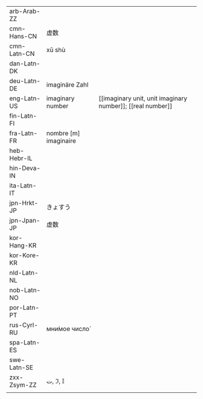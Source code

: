 | | | |
|-|-|-|
| arb-Arab-ZZ |  |  |
| cmn-Hans-CN | 虚数 |  |
| cmn-Latn-CN | xū shù |  |
| dan-Latn-DK |  |  |
| deu-Latn-DE | imaginäre Zahl |  |
| eng-Latn-US | imaginary number | [[imaginary unit, unit imaginary number]]; [[real number]] |
| fin-Latn-FI |  |  |
| fra-Latn-FR | nombre [m] imaginaire |  |
| heb-Hebr-IL |  |  |
| hin-Deva-IN |  |  |
| ita-Latn-IT |  |  |
| jpn-Hrkt-JP | きょすう |  |
| jpn-Jpan-JP | 虚数 |  |
| kor-Hang-KR |  |  |
| kor-Kore-KR |  |  |
| nld-Latn-NL |  |  |
| nob-Latn-NO |  |  |
| por-Latn-PT |  |  |
| rus-Cyrl-RU | мни́мое число́ |  |
| spa-Latn-ES |  |  |
| swe-Latn-SE |  |  |
| zxx-Zsym-ZZ | ت, ℑ, 𝕀 |  |
|  |  |  |
